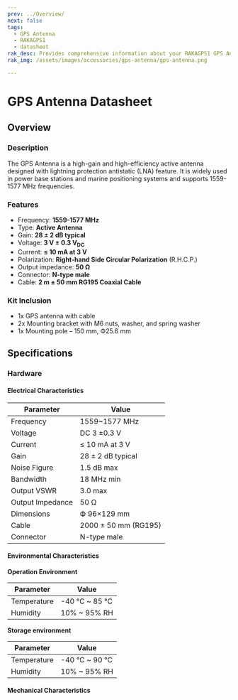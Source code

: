 ```yaml
---
prev: ../Overview/
next: false
tags:
  - GPS Antenna
  - RAKAGPS1
  - datasheet
rak_desc: Provides comprehensive information about your RAKAGPS1 GPS Antenna to help you use it. This information includes technical specifications, characteristics, and requirements.
rak_img: /assets/images/accessories/gps-antenna/gps-antenna.png

---
```


# GPS Antenna Datasheet

## Overview

### Description

The GPS Antenna is a high-gain and high-efficiency active antenna designed with lightning protection antistatic (LNA) feature. It is widely used in power base stations and marine positioning systems and supports 1559-1577&nbsp;MHz frequencies.

### Features

- Frequency: **1559-1577&nbsp;MHz**
- Type: **Active Antenna** 
- Gain: **28 ± 2&nbsp;dB typical**
- Voltage: **3&nbsp;V ± 0.3&nbsp;V<sub>DC</sub>**
- Current: **≤ 10&nbsp;mA at 3&nbsp;V**
- Polarization: **Right-hand Side Circular Polarization** (R.H.C.P.)
- Output impedance: **50&nbsp;Ω**
- Connector: **N-type male**
- Cable: **2&nbsp;m ± 50&nbsp;mm RG195 Coaxial Cable**

### Kit Inclusion

- 1x GPS antenna with cable
- 2x Mounting bracket with M6 nuts, washer, and spring washer
- 1x Mounting pole – 150&nbsp;mm, Ф25.6&nbsp;mm 

## Specifications

### Hardware

#### Electrical Characteristics

| Parameter        | Value                     |
| ---------------- | ------------------------- |
| Frequency        | 1559~1577&nbsp;MHz        |
| Voltage          | DC 3 ±0.3&nbsp;V          |
| Current          | ≤ 10&nbsp;mA at 3&nbsp;V  |
| Gain             | 28 ± 2&nbsp;dB typical    |
| Noise Figure     | 1.5&nbsp;dB max           |
| Bandwidth        | 18&nbsp;MHz min           |
| Output VSWR      | 3.0 max                   |
| Output Impedance | 50&nbsp;Ω                 |
| Dimensions       | Ф 96×129&nbsp;mm          |
| Cable            | 2000 ± 50&nbsp;mm (RG195) |
| Connector        | N-type male               |

#### Environmental Characteristics

<b>Operation Environment</b>

| Parameter   | Value                  |
| ----------- | ---------------------- |
| Temperature | -40&nbsp;℃ ~ 85&nbsp;℃ |
| Humidity    | 10% ~ 95% RH           |

<b>Storage environment </b>

| Parameter   | Value                  |
| ----------- | ---------------------- |
| Temperature | -40&nbsp;℃ ~ 90&nbsp;℃ |
| Humidity    | 10% ~ 95% RH           |


#### Mechanical Characteristics

<rk-img
  src="/assets/images/accessories/gps-antenna/1.png"
  width="60%"
  caption="Antenna Dimensions"
/>

<rk-img
  src="/assets/images/accessories/gps-antenna/2.png"
  width="40%"
  caption="Mounting Bracket Dimensions"
/>
